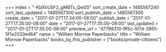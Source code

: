 +++
index = "-KbXhU5F2_gM8Tx_QwS5"
sort_create_date = 1485567240
sort_last_updated = 1485567300
sort_publish_date = 1485567300
create_date = "2017-01-27T17:34:00-08:00"
publish_date = "2017-01-27T17:35:00-08:00"
date = "2017-01-27T17:35:00-08:00"
last_updated = "2017-01-27T17:35:00-08:00"
preview_url = "d7798310-9f5c-5f7d-3955-5f1e2033ed64"
name = "William Morrow Paperbacks"
title = "William Morrow Paperbacks"
books_by_this_publisher = ["books/private-citizens"]
+++
